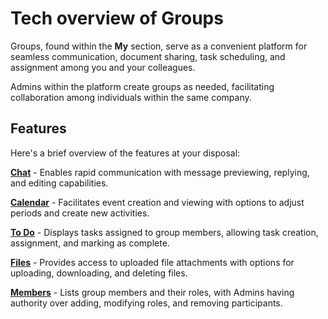 # Tech overview of Groups

Groups, found within the **My** section, serve as a convenient platform for seamless communication, document sharing, task scheduling, and assignment among you and your colleagues.

Admins within the platform create groups as needed, facilitating collaboration among individuals within the same company.

## Features 

Here's a brief overview of the features at your disposal:

**[Chat](https://docs.erp.net/tech/modules/my/groups/features-in-groups.html#chat)** - Enables rapid communication with message previewing, replying, and editing capabilities.

**[Calendar](https://docs.erp.net/tech/modules/my/groups/features-in-groups.html#calendar)** - Facilitates event creation and viewing with options to adjust periods and create new activities.

**[To Do](https://docs.erp.net/tech/modules/my/groups/features-in-groups.html#to-do)** - Displays tasks assigned to group members, allowing task creation, assignment, and marking as complete.

**[Files](https://docs.erp.net/tech/modules/my/groups/features-in-groups.html#files)** - Provides access to uploaded file attachments with options for uploading, downloading, and deleting files.

**[Members](https://docs.erp.net/tech/modules/my/groups/features-in-groups.html#members)** - Lists group members and their roles, with Admins having authority over adding, modifying roles, and removing participants.
